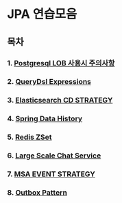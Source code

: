 # JPA 연습모음

## 목차

### 1. [Postgresql LOB 사용시 주의사항](docs/postgresql_lob.md)

### 2. [QueryDsl Expressions](docs/querydls_expressions.md)

### 3. [Elasticsearch CD STRATEGY](docs/elasticsearch_cd_strategy.md)

### 4. [Spring Data History](docs/spring_data_history.md)

### 5. [Redis ZSet](docs/redis_zset.md)

### 6. [Large Scale Chat Service](docs/large_scale_chat_service.md)

### 7. [MSA EVENT STRATEGY](docs/msa_event_strategy.md)

### 8. [Outbox Pattern](docs/outbox_pattern.md)